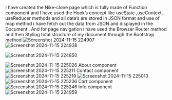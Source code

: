  I have created the Nike-clone page which is fully made
 of Function component and I have used the Hook’s concept like
 useState ,useContext, useReducer methods and all data’s are stored in
 JSON format and use of map method i have fetch out the data from
 JSON and displayed in the Document . And for page navigation i have
 used the Browser Router method and then Styling  total structure of
 my document through the Bootstrap method 
![Screenshot 2024-11-15 224907](https://github.com/user-attachments/assets/be9fd2cb-0741-403a-a9b9-e156f318f032)
![Screenshot 2024-11-15 224938](https://github.com/user-attachments/assets/6f6b9a35-84e6-44e4-a73a-97c874acb86a)

![Screenshot 2024-11-15 224850](https://github.com/user-attachments/assets/ee3e7e9c-217f-4129-a91a-95cc6c697610)

![Screenshot 2024-11-15 225026](https://github.com/user-attachments/assets/05363049-f982-4112-bc6e-1d6ad82e0ff2)
About component 
![Screenshot 2024-11-15 225211](https://github.com/user-attachments/assets/3b42e840-2c0a-449e-8875-ddaef0a84783)
Contact component
![Screenshot 2024-11-15 225219](https://github.com/user-attachments/assets/e0144e62-bae8-4566-82a5-b0ba5ad1c518)
![Screenshot 2024-11-15 225013](https://github.com/user-attachments/assets/35414a0b-70ee-44f0-8fcd-b1fd6cbe1da2)
![Screenshot 2024-11-15 225236](https://github.com/user-attachments/assets/25f81547-554a-4557-a543-51319ed1cd01)
Cart component
![Screenshot 2024-11-15 225246](https://github.com/user-attachments/assets/89a6c1b6-913e-431d-94b3-7a5af3c38bd7)
Info component
![Screenshot 2024-11-15 224959](https://github.com/user-attachments/assets/0e5325a4-4f8b-4779-9bb2-063891086a1b)
